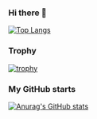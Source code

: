 ### Hi there 👋

[![Top Langs](https://github-readme-stats.vercel.app/api/top-langs/?username=tk009999)]()

### Trophy
[![trophy](https://github-profile-trophy.vercel.app/?username=tk009999)]()

### My GitHub starts
[![Anurag's GitHub stats](https://github-readme-stats.vercel.app/api?username=tk009999)]()

<!--
**tk009999/tk009999** is a ✨ _special_ ✨ repository because its `README.md` (this file) appears on your GitHub profile.

Here are some ideas to get you started:

- 🔭 I’m currently working on ...
- 🌱 I’m currently learning ...
- 👯 I’m looking to collaborate on ...
- 🤔 I’m looking for help with ...
- 💬 Ask me about ...
- 📫 How to reach me: ...
- 😄 Pronouns: ...
- ⚡ Fun fact: ...
-->
